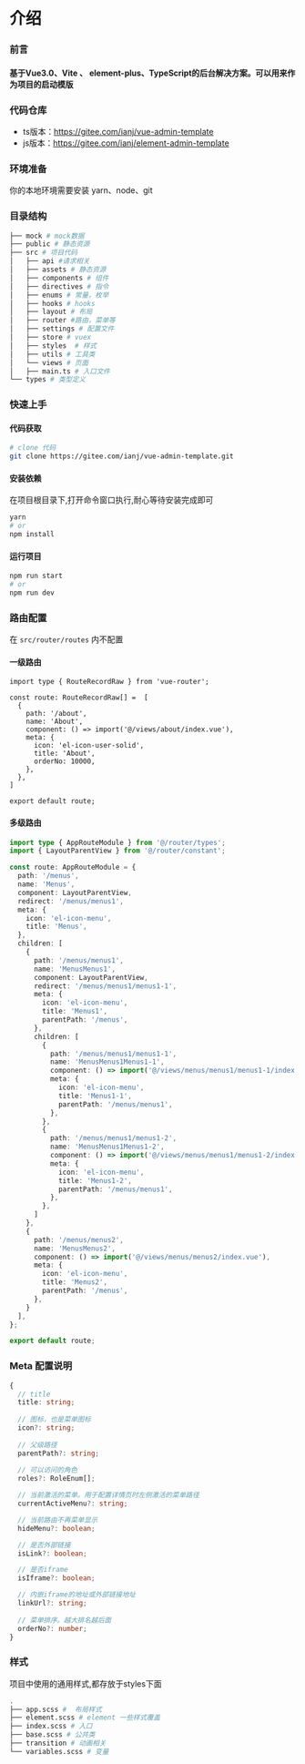 # 介绍

### 前言

#### 基于Vue3.0、Vite 、 element-plus、TypeScript的后台解决方案。可以用来作为项目的启动模版



### 代码仓库

* ts版本：https://gitee.com/ianj/vue-admin-template
* js版本：https://gitee.com/ianj/element-admin-template



### 环境准备

你的本地环境需要安装 yarn、node、git



### 目录结构

```sh
├── mock # mock数据
├── public # 静态资源
├── src # 项目代码
│   ├── api #请求相关
│   ├── assets # 静态资源
│   ├── components # 组件
│   ├── directives # 指令
│   ├── enums # 常量，枚举
│   ├── hooks # hooks
│   ├── layout # 布局
│   ├── router #路由，菜单等
│   ├── settings # 配置文件
│   ├── store # vuex
│   ├── styles  # 样式
│   ├── utils # 工具类
│   └── views # 页面
│   ├── main.ts # 入口文件
└── types # 类型定义
```



### 快速上手

#### 代码获取

```sh
# clone 代码
git clone https://gitee.com/ianj/vue-admin-template.git
```

#### 安装依赖

在项目根目录下,打开命令窗口执行,耐心等待安装完成即可

```sh
yarn
# or
npm install
```

#### 运行项目

```sh
npm run start
# or
npm run dev
```



### 路由配置

在 `src/router/routes` 内不配置

#### 一级路由

```
import type { RouteRecordRaw } from 'vue-router';

const route: RouteRecordRaw[] =  [
  {
    path: '/about',
    name: 'About',
    component: () => import('@/views/about/index.vue'),
    meta: {
      icon: 'el-icon-user-solid',
      title: 'About',
      orderNo: 10000,
    },
  },
]

export default route;
```

#### 多级路由

```ts
import type { AppRouteModule } from '@/router/types';
import { LayoutParentView } from '@/router/constant';

const route: AppRouteModule = {
  path: '/menus',
  name: 'Menus',
  component: LayoutParentView,
  redirect: '/menus/menus1',
  meta: {
    icon: 'el-icon-menu',
    title: 'Menus',
  },
  children: [
    {
      path: '/menus/menus1',
      name: 'MenusMenus1',
      component: LayoutParentView,
      redirect: '/menus/menus1/menus1-1',
      meta: {
        icon: 'el-icon-menu',
        title: 'Menus1',
        parentPath: '/menus',
      },
      children: [
        {
          path: '/menus/menus1/menus1-1',
          name: 'MenusMenus1Menus1-1',
          component: () => import('@/views/menus/menus1/menus1-1/index.vue'),
          meta: {
            icon: 'el-icon-menu',
            title: 'Menus1-1',
            parentPath: '/menus/menus1',
          },
        },
        {
          path: '/menus/menus1/menus1-2',
          name: 'MenusMenus1Menus1-2',
          component: () => import('@/views/menus/menus1/menus1-2/index.vue'),
          meta: {
            icon: 'el-icon-menu',
            title: 'Menus1-2',
            parentPath: '/menus/menus1',
          },
        },
      ]
    },
    {
      path: '/menus/menus2',
      name: 'MenusMenus2',
      component: () => import('@/views/menus/menus2/index.vue'),
      meta: {
        icon: 'el-icon-menu',
        title: 'Menus2',
        parentPath: '/menus',
      },
    }
  ],
};

export default route;
```



### Meta 配置说明

```ts
{
  // title
  title: string;
    
  // 图标，也是菜单图标
  icon?: string;
  
  // 父级路径
  parentPath?: string;
    
  // 可以访问的角色
  roles?: RoleEnum[];

  // 当前激活的菜单。用于配置详情页时左侧激活的菜单路径
  currentActiveMenu?: string;

  // 当前路由不再菜单显示
  hideMenu?: boolean;

  // 是否外部链接
  isLink?: boolean;

  // 是否iframe
  isIframe?: boolean;

  // 内嵌iframe的地址或外部链接地址
  linkUrl?: string;
  
  // 菜单排序。越大排名越后面
  orderNo?: number;
}
```



### 样式

项目中使用的通用样式,都存放于styles下面

```sh
.
├── app.scss #	布局样式
├── element.scss # element 一些样式覆盖
├── index.scss # 入口
├── base.scss # 公共类
├── transition # 动画相关
└── variables.scss # 变量
```

